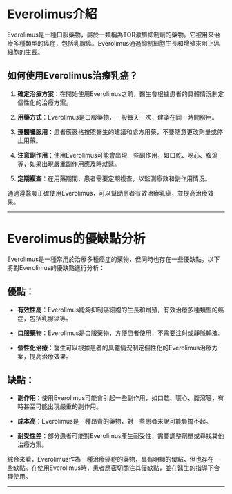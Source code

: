 # Everolimus介紹
Everolimus是一種口服藥物，屬於一類稱為TOR激酶抑制劑的藥物。它被用來治療多種類型的癌症，包括乳腺癌。Everolimus通過抑制細胞生長和增殖來阻止癌細胞的生長。
## 如何使用Everolimus治療乳癌？
1. **確定治療方案**：在開始使用Everolimus之前，醫生會根據患者的具體情況制定個性化的治療方案。
2. **用藥方式**：Everolimus是口服藥物，一般每天一次，建議在同一時間服用。
3. **遵醫囑服用**：患者應嚴格按照醫生的建議和處方用藥，不要隨意更改劑量或停止用藥。
4. **注意副作用**：使用Everolimus可能會出現一些副作用，如口乾、噁心、腹瀉等，如果出現嚴重副作用應及時就醫。
5. **定期複查**：在用藥期間，患者需要定期複查，以監測療效和副作用情況。
通過遵醫囑正確使用Everolimus，可以幫助患者有效治療乳癌，並提高治療效果。
---
# Everolimus的優缺點分析
Everolimus是一種常用於治療多種癌症的藥物，但同時也存在一些優缺點。以下將對Everolimus的優缺點進行分析：
## 優點：
- **有效性高**：Everolimus能夠抑制癌細胞的生長和增殖，有效治療多種類型的癌症，包括乳腺癌等。
  
- **口服藥物**：Everolimus是口服藥物，方便患者使用，不需要注射或靜脈輸液。
- **個性化治療**：醫生可以根據患者的具體情況制定個性化的Everolimus治療方案，提高治療效果。
## 缺點：
- **副作用**：使用Everolimus可能會引起一些副作用，如口乾、噁心、腹瀉等，有時甚至可能出現嚴重的副作用。
- **成本高**：Everolimus是一種昂貴的藥物，對一些患者來說可能負擔不起。
- **耐受性差**：部分患者可能對Everolimus產生耐受性，需要調整劑量或尋找其他治療方案。
綜合來看，Everolimus作為一種治療癌症的藥物，具有明顯的優點，但也存在一些缺點。在使用Everolimus時，患者應密切關注其優缺點，並在醫生的指導下合理使用。
---